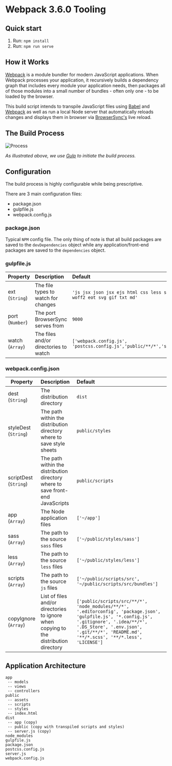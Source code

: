 # Webpack 3.6.0 Tooling

## Quick start

1. Run: `npm install`
2. Run: `npm run serve`

## How it Works

[Webpack](https://webpack.js.org) is a module bundler for modern JavaScript applications. When Webpack processes your application, it recursively builds a dependency graph that includes every module your application needs, then packages all of those modules into a small number of bundles - often only one - to be loaded by the browser.

This build script intends to transpile JavaScript files using [Babel](https://babeljs.io/) and [Webpack](https://webpack.js.org) as well as run a local Node server that automatically reloads changes and displays them in browser via [BrowserSync's](https://browsersync.io/) live reload.


## The Build Process
![Process](https://preview.ibb.co/izNYWG/webpack_3_6_0_tooling.png)


_As illustrated above, we use [Gulp](https://gulpjs.com) to initiate the build process._


## Configuration
The build process is highly configurable while being prescriptive.

There are 3 main configuration files:
* package.json
* gulpfile.js
* webpack.config.js


### package.json
Typical `NPM` config file. The only thing of note is that all build packages are saved to the `devDependencies` object while any application/front-end packages are saved to the `dependencies` object.


### gulpfile.js

| Property | Description | Default |
|----------|:------------|:--------|
| ext (`String`) | The file types to watch for changes | `'js jsx json jsx ejs html css less scss png jpg ttf woff woff2 eot svg gif txt md'` |
| port (`Number`) | The port BrowserSync serves from | `9000` |
| watch (`Array`) | The files and/or directories to watch | `['webpack.config.js', 'postcss.config.js','public/**/*','server.js','app/**/*']` |


### webpack.config.json
| Property | Description | Default |
|----------|:------------|:--------|
| dest (`String`) | The distribution directory | `dist` |
| styleDest (`String`) | The path within the distribution directory where to save style sheets | `public/styles` |
| scriptDest (`String`) | The path within the distribution directory where to save front-end JavaScripts | `public/scripts` |
| app (`Array`) | The Node application files | `['~/app']` |
| sass (`Array`) | The path to the source `sass` files | `['~/public/styles/sass']` |
| less (`Array`) | The path to the source `less` files | `['~/public/styles/less']` |
| scripts (`Array`) | The path to the source `js` files | `['~/public/scripts/src', '~/public/scripts/src/bundles']`
| copyIgnore (`Array`) | List of files and/or directories to ignore when copying to the distribution directory | `['public/scripts/src/**/*', 'node_modules/**/*', '.editorconfig', 'package.json', 'gulpfile.js', '*.config.js', '.gitignore', '.idea/**/*', '.DS_Store', '.env.json', '.git/**/*', 'README.md', '**/*.scss', '**/*.less', 'LICENSE']`

## Application Architecture

```
app
 -- models
 -- views
 -- controllers
public
 -- assets
 -- scripts
 -- styles
 -- index.html
dist
 -- app (copy)
 -- public (copy with transpiled scripts and styles)
 -- server.js (copy)
node_modules
gulpfile.js
package.json
postcss.config.js
server.js
webpack.config.js
```
